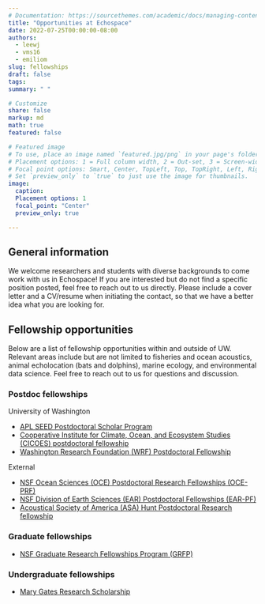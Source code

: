 ```yaml
---
# Documentation: https://sourcethemes.com/academic/docs/managing-content/
title: "Opportunities at Echospace"
date: 2022-07-25T00:00:00-08:00
authors: 
  - leewj
  - vms16
  - emiliom
slug: fellowships
draft: false
tags: 
summary: " "

# Customize
share: false
markup: md
math: true
featured: false

# Featured image
# To use, place an image named `featured.jpg/png` in your page's folder.
# Placement options: 1 = Full column width, 2 = Out-set, 3 = Screen-width
# Focal point options: Smart, Center, TopLeft, Top, TopRight, Left, Right, BottomLeft, Bottom, BottomRight
# Set `preview_only` to `true` to just use the image for thumbnails.
image:
  caption:
  Placement options: 1
  focal_point: "Center"
  preview_only: true

---
```


## General information

We welcome researchers and students with diverse backgrounds to come work with us in Echospace! If you are interested but do not find a specific position posted, feel free to reach out to us directly. Please include a cover letter and a CV/resume when initiating the contact, so that we have a better idea what you are looking for.


## Fellowship opportunities

Below are a list of fellowship opportunities within and outside of UW. Relevant areas include but are not limited to fisheries and ocean acoustics, animal echolocation (bats and dolphins), marine ecology, and environmental data science. Feel free to reach out to us for questions and discussion.

### Postdoc fellowships

University of Washington
- [APL SEED Postdoctoral Scholar Program](https://ap.washington.edu/ahr/position-details/?job_id=99111)
- [Cooperative Institute for Climate, Ocean, and Ecosystem Studies (CICOES) postdoctoral fellowship](https://cicoes.uw.edu/education/postdoc-program/)
- [Washington Research Foundation (WRF) Postdoctoral Fellowship](https://www.wrfseattle.org/grants/wrf-postdoctoral-fellowships/)

External
- [NSF Ocean Sciences (OCE) Postdoctoral Research Fellowships (OCE-PRF)](https://beta.nsf.gov/funding/opportunities/ocean-sciences-postdoctoral-research-fellowships-oce-prf-0)
- [NSF Division of Earth Sciences (EAR) Postdoctoral Fellowships (EAR-PF)](https://beta.nsf.gov/funding/opportunities/ear-postdoctoral-fellowships-ear-pf)
- [Acoustical Society of America (ASA) Hunt Postdoctoral Research fellowship](https://acousticalsociety.org/fellowships-and-scholarships/)


### Graduate fellowships

- [NSF Graduate Research Fellowships Program (GRFP)](https://www.nsfgrfp.org/)


### Undergraduate fellowships

- [Mary Gates Research Scholarship](https://expd.uw.edu/mge/apply/research/)
